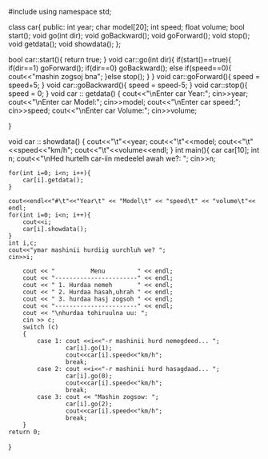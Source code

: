 #include<iostream>
using namespace std;

class car{
public:
    int year;
    char model[20];
    int speed;
    float volume;
    bool start();
    void go(int dir);
    void goBackward();
    void goForward();
    void stop();
    void getdata();
    void showdata();
};

bool car::start(){
    return true;
}
void car::go(int dir){
    if(start()==true){
        if(dir==1)
            goForward();
        if(dir==0)
            goBackward();
        else
        if(speed==0){
            cout<<"mashin zogsoj bna";
        }else
            stop();
    }
}
void car::goForward(){
    speed = speed+5;
}
void car::goBackward(){
    speed = speed-5;
}
void car::stop(){
    speed = 0;
}
void car :: getdata()
{
    cout<<"\nEnter car Year:";
    cin>>year;
    cout<<"\nEnter car Model:";
    cin>>model;
    cout<<"\nEnter car speed:";
    cin>>speed;
    cout<<"\nEnter car Volume:";
    cin>>volume;

}

void car :: showdata()
{
    cout<<"\t"<<year;
    cout<<"\t"<<model;
    cout<<"\t"<<speed<<"km/h";
    cout<<"\t"<<volume<<endl;
}
int main(){
    car car[10];
    int n;
    cout<<"\nHed hurtelh car-iin medeelel awah we?: ";
    cin>>n;

    for(int i=0; i<n; i++){
        car[i].getdata();
    }

    cout<<endl<<"#\t"<<"Year\t" << "Model\t" << "speed\t" << "volume\t"<< endl;
    for(int i=0; i<n; i++){
        cout<<i;
        car[i].showdata();
    }
    int i,c;
    cout<<"ymar mashinii hurdiig uurchluh we? ";
    cin>>i;

        cout << "          Menu         " << endl;
        cout << "-----------------------" << endl;
        cout << " 1. Hurdaa nemeh       " << endl;
        cout << " 2. Hurdaa hasah,uhrah " << endl;
        cout << " 3. hurdaa hasj zogsoh " << endl;
        cout << "-----------------------" << endl;
        cout << "\nhurdaa tohiruulna uu: ";
        cin >> c;
        switch (c)
        {
            case 1: cout <<i<<"-r mashinii hurd nemegdeed... ";
                    car[i].go(1);
                    cout<<car[i].speed<<"km/h";
                    break;
            case 2: cout <<i<<"-r mashinii hurd hasagdaad... ";
                    car[i].go(0);
                    cout<<car[i].speed<<"km/h";
                    break;
            case 3: cout << "Mashin zogsow: ";
                    car[i].go(2);
                    cout<<car[i].speed<<"km/h";
                    break;
        }
    return 0;
}
